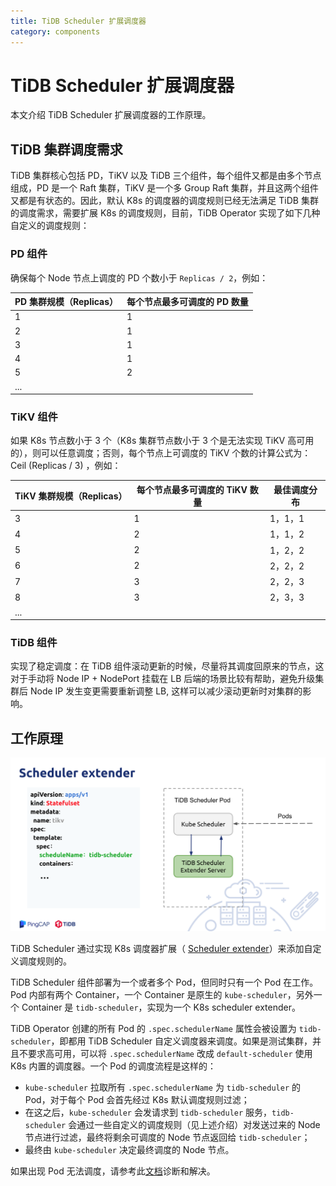 ```yaml
---
title: TiDB Scheduler 扩展调度器
category: components
---
```


# TiDB Scheduler 扩展调度器

本文介绍 TiDB Scheduler 扩展调度器的工作原理。

## TiDB 集群调度需求

TiDB 集群核心包括 PD，TiKV 以及 TiDB 三个组件，每个组件又都是由多个节点组成，PD
是一个 Raft 集群，TiKV 是一个多 Group Raft
集群，并且这两个组件又都是有状态的。因此，默认 K8s 的调度器的调度规则已经无法满足
TiDB 集群的调度需求，需要扩展 K8s 的调度规则，目前，TiDB Operator
实现了如下几种自定义的调度规则：

### PD 组件

确保每个 Node 节点上调度的 PD 个数小于 `Replicas / 2`，例如：

| PD 集群规模（Replicas）  | 每个节点最多可调度的 PD 数量 |
| ------------- | ------------- |
| 1  | 1  |
| 2  | 1  |
| 3  | 1  |
| 4  | 1  |
| 5  | 2  |
| ...  |   |

### TiKV 组件

如果 K8s 节点数小于 3 个（K8s 集群节点数小于 3 个是无法实现 TiKV 高可用的），则可以任意调度；否则，每个节点上可调度的 TiKV 个数的计算公式为：Ceil (Replicas / 3) ，例如：

| TiKV 集群规模（Replicas）  | 每个节点最多可调度的 TiKV 数量 | 最佳调度分布 |
| ------------- | ------------- | ------------- |
| 3  | 1  | 1，1，1  |
| 4  | 2  | 1，1，2  |
| 5  | 2  | 1，2，2  |
| 6  | 2  | 2，2，2  |
| 7  | 3  | 2，2，3  |
| 8  | 3  | 2，3，3  |
| ...  |   |   |

### TiDB 组件

实现了稳定调度：在 TiDB
组件滚动更新的时候，尽量将其调度回原来的节点，这对于手动将 Node IP + NodePort
挂载在 LB 后端的场景比较有帮助，避免升级集群后 Node IP 发生变更需要重新调整 LB,
这样可以减少滚动更新时对集群的影响。

## 工作原理

![TiDB Scheduler Overview](/media/tidb-scheduler-overview.png)

TiDB Scheduler 通过实现 K8s 调度器扩展（
[Scheduler extender](https://github.com/kubernetes/community/blob/master/contributors/design-proposals/scheduling/scheduler_extender.md)）来添加自定义调度规则的。

TiDB Scheduler 组件部署为一个或者多个 Pod，但同时只有一个 Pod 在工作。Pod 内部有两个 Container，一个 Container 是原生的 `kube-scheduler`，另外一个 Container 是 `tidb-scheduler`，实现为一个 K8s scheduler extender。

TiDB Operator 创建的所有 Pod 的 `.spec.schedulerName` 属性会被设置为
`tidb-scheduler`，即都用 TiDB Scheduler
自定义调度器来调度。如果是测试集群，并且不要求高可用，可以将
`.spec.schedulerName` 改成 `default-scheduler` 使用 K8s 内置的调度器。一个
Pod 的调度流程是这样的：

- `kube-scheduler` 拉取所有 `.spec.schedulerName` 为 `tidb-scheduler` 的
   Pod，对于每个 Pod 会首先经过 K8s 默认调度规则过滤；
- 在这之后，`kube-scheduler` 会发请求到 `tidb-scheduler` 服务，`tidb-scheduler` 会通过一些自定义的调度规则（见上述介绍）对发送过来的 Node 节点进行过滤，最终将剩余可调度的 Node 节点返回给 `tidb-scheduler`；
- 最终由 `kube-scheduler` 决定最终调度的 Node 节点。

如果出现 Pod 无法调度，请参考此[文档](/tidb-in-kubernetes/troubleshoot/#pod-处于-pending-状态)诊断和解决。
